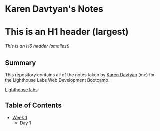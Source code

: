 # Karen Davtyan's Notes
# This is an H1 header (largest)
###### This is an H6 header (smallest)
## Summary

This repository contains all of the notes taken by [Karen Davtyan](https://github.com/Kdavtyan21) (me) for the Lighthouse Labs Web Development Bootcamp.

[Lighthouse labs](https://www.lighthouselabs.ca/?gclid=CjwKCAjw5fzrBRASEiwAD2OSV4J6BoZ8mcInOrsMfDTt1awrLsNC0tbhiALmlBqCvj0sfZC1aGAJwRoCIvwQAvD_BwE)

## Table of Contents

* [Week 1](/Week_1)
  * [Day 1](/Week_1/Day_1)
  
